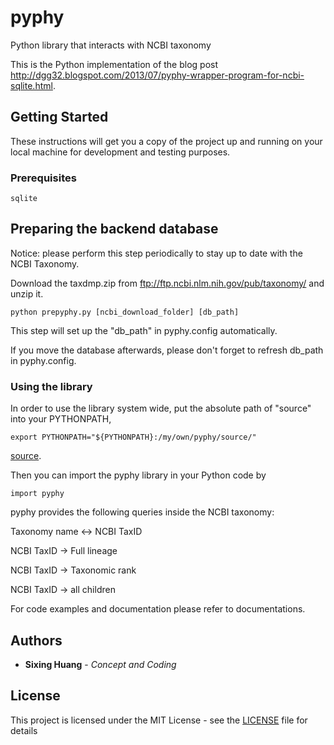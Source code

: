 # pyphy
Python library that interacts with NCBI taxonomy 

This is the Python implementation of the blog post http://dgg32.blogspot.com/2013/07/pyphy-wrapper-program-for-ncbi-sqlite.html.

## Getting Started

These instructions will get you a copy of the project up and running on your local machine for development and testing purposes.

### Prerequisites


 
```
sqlite
```


## Preparing the backend database

Notice: please perform this step periodically to stay up to date with the NCBI Taxonomy.

Download the taxdmp.zip from ftp://ftp.ncbi.nlm.nih.gov/pub/taxonomy/ and unzip it.

```
python prepyphy.py [ncbi_download_folder] [db_path]
```

This step will set up the "db_path" in pyphy.config automatically.

If you move the database afterwards, please don't forget to refresh db_path in pyphy.config.


### Using the library

In order to use the library system wide, put the absolute path of "source" into your PYTHONPATH, 
```
export PYTHONPATH="${PYTHONPATH}:/my/own/pyphy/source/"
```

[source](https://stackoverflow.com/questions/3402168/permanently-add-a-directory-to-pythonpath). 


Then you can import the pyphy library in your Python code by


```
import pyphy
```

pyphy provides the following queries inside the NCBI taxonomy:

Taxonomy name <-> NCBI TaxID

NCBI TaxID -> Full lineage

NCBI TaxID -> Taxonomic rank

NCBI TaxID -> all children

For code examples and documentation please refer to documentations.


## Authors

* **Sixing Huang** - *Concept and Coding*

## License

This project is licensed under the MIT License - see the [LICENSE](LICENSE) file for details


